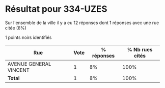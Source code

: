 # Résultat pour 334-UZES

Sur l'ensemble de la ville il y a eu 12 réponses dont 1 réponses avec une rue citée (8%)

1 points noirs identifiés

| Rue | Vote | % réponses | % Nb rues cités|
|-----|------|------------|----------------|
| AVENUE GENERAL VINCENT | 1 | 8% | 100%|
| **Total** | 1 | 8% | 100%|
